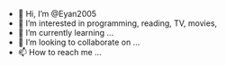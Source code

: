 - 👋 Hi, I’m @Eyan2005
- 👀 I’m interested in programming, reading, TV, movies, 
- 🌱 I’m currently learning ...
- 💞️ I’m looking to collaborate on ...
- 📫 How to reach me ...

<!---
Eyan2005/Eyan2005 is a ✨ special ✨ repository because its `README.md` (this file) appears on your GitHub profile.
You can click the Preview link to take a look at your changes.
--->
